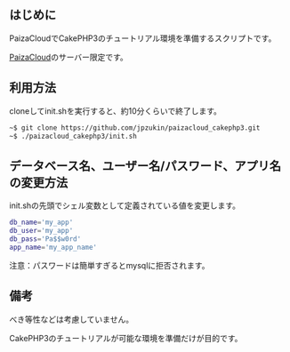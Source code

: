 ## はじめに

PaizaCloudでCakePHP3のチュートリアル環境を準備するスクリプトです。

[PaizaCloud](https://paiza.cloud/ja/)のサーバー限定です。

## 利用方法

cloneしてinit.shを実行すると、約10分くらいで終了します。

```bash
~$ git clone https://github.com/jpzukin/paizacloud_cakephp3.git
~$ ./paizacloud_cakephp3/init.sh
```

## データベース名、ユーザー名/パスワード、アプリ名の変更方法

init.shの先頭でシェル変数として定義されている値を変更します。

```sh
db_name='my_app'
db_user='my_app'
db_pass='Pa$$w0rd'
app_name='my_app_name'
```

注意：パスワードは簡単すぎるとmysqlに拒否されます。

## 備考

べき等性などは考慮していません。

CakePHP3のチュートリアルが可能な環境を準備だけが目的です。

